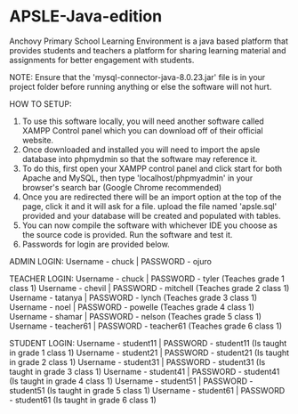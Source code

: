 # APSLE-Java-edition
Anchovy Primary School Learning Environment is a java based platform that provides students and teachers a platform for sharing learning material and assignments for better engagement with students.

NOTE: Ensure that the 'mysql-connector-java-8.0.23.jar' file is in your project folder before running anything or else the software will not hurt.

HOW TO SETUP:
1. To use this software locally, you will need another software called XAMPP Control panel which you can download off of their official website.
2. Once downloaded and installed you will need to import the apsle database into phpmydmin so that the software may reference it.
3. To do this, first open your XAMPP control panel and click start for both Apache and MySQL, then type 'localhost/phpmyadmin' in your browser's search bar (Google Chrome recommended)
4. Once you are redirected there will be an import option at the top of the page, click it and it will ask for a file. upload the file named 'apsle.sql' provided and your database will be created and populated with tables.
5. You can now compile the software with whichever IDE you choose as the source code is provided. Run the software and test it.
6. Passwords for login are provided below.


ADMIN LOGIN:
Username - chuck | PASSWORD - ojuro

TEACHER LOGIN:
Username - chuck | PASSWORD - tyler          (Teaches grade 1 class 1)
Username - chevil | PASSWORD - mitchell      (Teaches grade 2 class 1)
Username - tatanya | PASSWORD - lynch        (Teaches grade 3 class 1)
Username - noel | PASSWORD - powelle         (Teaches grade 4 class 1)
Username - shamar | PASSWORD - nelson        (Teaches grade 5 class 1)
Username - teacher61 | PASSWORD - teacher61  (Teaches grade 6 class 1)

STUDENT LOGIN:
Username - student11 | PASSWORD - student11  (Is taught in grade 1 class 1)
Username - student21 | PASSWORD - student21  (Is taught in grade 2 class 1)
Username - student31 | PASSWORD - student31  (Is taught in grade 3 class 1)
Username - student41 | PASSWORD - student41  (Is taught in grade 4 class 1)
Username - student51 | PASSWORD - student51  (Is taught in grade 5 class 1)
Username - student61 | PASSWORD - student61  (Is taught in grade 6 class 1)
